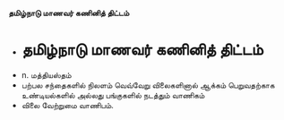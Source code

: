 **தமிழ்நாடு மாணவர் கணினித் திட்டம்**
- # தமிழ்நாடு மாணவர் கணினித் திட்டம்
- n. மத்தியஸ்தம்
- பற்பல சந்தைகளில் நிலளம் வெவ்வேறு விலைகளினால் ஆக்கம் பெறுவதற்காக உண்டியல்களில் அல்லது பங்குகளில் நடத்தும் வாணிகம்
- விலை வேற்றுமை வாணிபம்.


